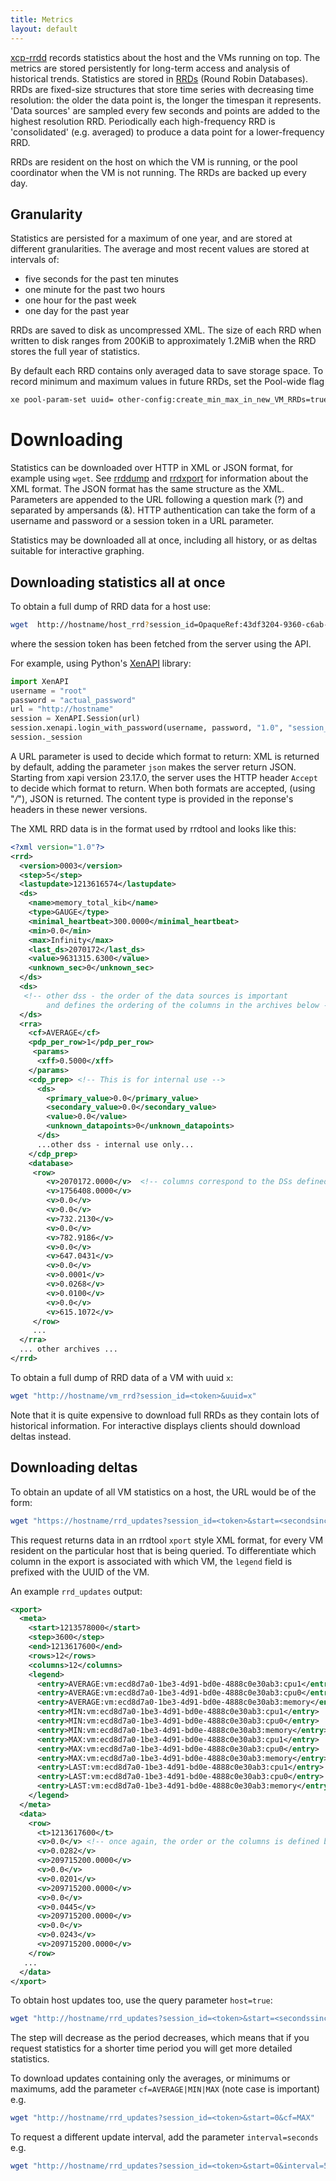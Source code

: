 ```yaml
---
title: Metrics
layout: default
---
```


[xcp-rrdd](https://github.com/xapi-project/xen-api/ocaml/xcp-rrdd)
records statistics about the host and the VMs running on top.
The metrics are stored persistently for long-term access and analysis of
historical trends.
Statistics are stored in [RRDs](http://oss.oetiker.ch/rrdtool/) (Round Robin
Databases).
RRDs are fixed-size structures that store time series with decreasing time
resolution: the older the data point is, the longer the timespan it represents.
'Data sources' are sampled every few seconds and points are added to
the highest resolution RRD. Periodically each high-frequency RRD is
'consolidated' (e.g. averaged) to produce a data point for a lower-frequency
RRD.

RRDs are resident on the host on which the VM is running, or the pool
coordinator when the VM is not running.
The RRDs are backed up every day.

Granularity
-----------

Statistics are persisted for a maximum of one year, and are stored at
different granularities.
The average and most recent values are stored at intervals of:

- five seconds for the past ten minutes
- one minute for the past two hours
- one hour for the past week
- one day for the past year

RRDs are saved to disk as uncompressed XML. The size of each RRD when
written to disk ranges from 200KiB to approximately 1.2MiB when the RRD
stores the full year of statistics.

By default each RRD contains only averaged data to save storage space.
To record minimum and maximum values in future RRDs, set the Pool-wide flag

```sh
xe pool-param-set uuid= other-config:create_min_max_in_new_VM_RRDs=true
```

Downloading
===========

Statistics can be downloaded over HTTP in XML or JSON format, for example
using `wget`.
See [rrddump](http://oss.oetiker.ch/rrdtool/doc/rrddump.en.html) and
[rrdxport](http://oss.oetiker.ch/rrdtool/doc/rrdxport.en.html) for information
about the XML format.
The JSON format has the same structure as the XML.
Parameters are appended to the URL following a question mark (?) and separated
by ampersands (&).
HTTP authentication can take the form of a username and password or a session
token in a URL parameter.

Statistics may be downloaded all at once, including all history, or as
deltas suitable for interactive graphing.

Downloading statistics all at once
----------------------------------

To obtain a full dump of RRD data for a host use:

```sh
wget  http://hostname/host_rrd?session_id=OpaqueRef:43df3204-9360-c6ab-923e-41a8d19389ba"
```

where the session token has been fetched from the server using the API.

For example, using Python's [XenAPI](https://pypi.org/project/XenAPI/) library:

```python
import XenAPI
username = "root"
password = "actual_password"
url = "http://hostname"
session = XenAPI.Session(url)
session.xenapi.login_with_password(username, password, "1.0", "session_getter")
session._session
```

A URL parameter is used to decide which format to return: XML is returned by
default, adding the parameter `json` makes the server return JSON.
Starting from xapi version 23.17.0, the server uses the HTTP header `Accept`
to decide which format to return.
When both formats are accepted, (using "*/*"), JSON is returned.
The content type is provided in the reponse's headers in these newer versions.

The XML RRD data is in the format used by rrdtool and looks like this:

```xml
<?xml version="1.0"?>
<rrd>
  <version>0003</version>
  <step>5</step>
  <lastupdate>1213616574</lastupdate>
  <ds>
    <name>memory_total_kib</name>
    <type>GAUGE</type>
    <minimal_heartbeat>300.0000</minimal_heartbeat>
    <min>0.0</min>
    <max>Infinity</max>
    <last_ds>2070172</last_ds>
    <value>9631315.6300</value>
    <unknown_sec>0</unknown_sec>
  </ds>
  <ds>
   <!-- other dss - the order of the data sources is important
        and defines the ordering of the columns in the archives below -->
  </ds>
  <rra>
    <cf>AVERAGE</cf>
    <pdp_per_row>1</pdp_per_row>
     <params>
      <xff>0.5000</xff>
    </params>
    <cdp_prep> <!-- This is for internal use -->
      <ds>
        <primary_value>0.0</primary_value>
        <secondary_value>0.0</secondary_value>
        <value>0.0</value>
        <unknown_datapoints>0</unknown_datapoints>
      </ds>
      ...other dss - internal use only...
    </cdp_prep>
    <database>
     <row>
        <v>2070172.0000</v>  <!-- columns correspond to the DSs defined above -->
        <v>1756408.0000</v>
        <v>0.0</v>
        <v>0.0</v>
        <v>732.2130</v>
        <v>0.0</v>
        <v>782.9186</v>
        <v>0.0</v>
        <v>647.0431</v>
        <v>0.0</v>
        <v>0.0001</v>
        <v>0.0268</v>
        <v>0.0100</v>
        <v>0.0</v>
        <v>615.1072</v>
     </row>
     ...
  </rra>
  ... other archives ...
</rrd>

```

To obtain a full dump of RRD data of a VM with uuid `x`:

```sh
wget "http://hostname/vm_rrd?session_id=<token>&uuid=x"
```

Note that it is quite expensive to download full RRDs as they contain
lots of historical information. For interactive displays clients should
download deltas instead.


Downloading deltas
------------------

To obtain an update of all VM statistics on a host, the URL would be of
the form:

```sh
wget "https://hostname/rrd_updates?session_id=<token>&start=<secondsinceepoch>"
```

This request returns data in an rrdtool `xport` style XML format, for every VM
resident on the particular host that is being queried.
To differentiate which column in the export is associated with which VM, the
`legend` field is prefixed with the UUID of the VM.

An example `rrd_updates` output:

```xml
<xport>
  <meta>
    <start>1213578000</start>
    <step>3600</step>
    <end>1213617600</end>
    <rows>12</rows>
    <columns>12</columns>
    <legend>
      <entry>AVERAGE:vm:ecd8d7a0-1be3-4d91-bd0e-4888c0e30ab3:cpu1</entry> <!-- nb - each data source might have multiple entries for different consolidation functions -->
      <entry>AVERAGE:vm:ecd8d7a0-1be3-4d91-bd0e-4888c0e30ab3:cpu0</entry>
      <entry>AVERAGE:vm:ecd8d7a0-1be3-4d91-bd0e-4888c0e30ab3:memory</entry>
      <entry>MIN:vm:ecd8d7a0-1be3-4d91-bd0e-4888c0e30ab3:cpu1</entry>
      <entry>MIN:vm:ecd8d7a0-1be3-4d91-bd0e-4888c0e30ab3:cpu0</entry>
      <entry>MIN:vm:ecd8d7a0-1be3-4d91-bd0e-4888c0e30ab3:memory</entry>
      <entry>MAX:vm:ecd8d7a0-1be3-4d91-bd0e-4888c0e30ab3:cpu1</entry>
      <entry>MAX:vm:ecd8d7a0-1be3-4d91-bd0e-4888c0e30ab3:cpu0</entry>
      <entry>MAX:vm:ecd8d7a0-1be3-4d91-bd0e-4888c0e30ab3:memory</entry>
      <entry>LAST:vm:ecd8d7a0-1be3-4d91-bd0e-4888c0e30ab3:cpu1</entry>
      <entry>LAST:vm:ecd8d7a0-1be3-4d91-bd0e-4888c0e30ab3:cpu0</entry>
      <entry>LAST:vm:ecd8d7a0-1be3-4d91-bd0e-4888c0e30ab3:memory</entry>
    </legend>
  </meta>
  <data>
    <row>
      <t>1213617600</t>
      <v>0.0</v> <!-- once again, the order or the columns is defined by the legend above -->
      <v>0.0282</v>
      <v>209715200.0000</v>
      <v>0.0</v>
      <v>0.0201</v>
      <v>209715200.0000</v>
      <v>0.0</v>
      <v>0.0445</v>
      <v>209715200.0000</v>
      <v>0.0</v>
      <v>0.0243</v>
      <v>209715200.0000</v>
    </row>
   ...
  </data>
</xport>
```

To obtain host updates too, use the query parameter `host=true`:

```sh
wget "http://hostname/rrd_updates?session_id=<token>&start=<secondssinceepoch>&host=true"
```

The step will decrease as the period decreases, which means that if you
request statistics for a shorter time period you will get more detailed
statistics.

To download updates containing only the averages, or minimums or maximums,
add the parameter `cf=AVERAGE|MIN|MAX` (note case is important) e.g.

```sh
wget "http://hostname/rrd_updates?session_id=<token>&start=0&cf=MAX"
```

To request a different update interval, add the parameter `interval=seconds` e.g.

```sh
wget "http://hostname/rrd_updates?session_id=<token>&start=0&interval=5"
```

